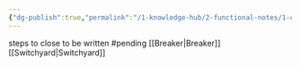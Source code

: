 ```yaml
---
{"dg-publish":true,"permalink":"/1-knowledge-hub/2-functional-notes/1-career-notes/3-tstps-kaniha-technical-notes/3-electrical-systems/synch-breaker-closing/","noteIcon":""}
---
```


steps to close to be written #pending 
 [[Breaker\|Breaker]]
 [[Switchyard\|Switchyard]]
 